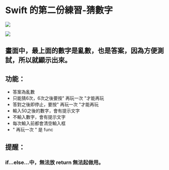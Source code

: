 # Swift 的第二份練習-猜數字

![](https://i.imgur.com/RgjV4fq.jpg)

![](https://i.imgur.com/TODfxFc.gif)

## 畫面中，最上面的數字是亂數，也是答案，因為方便測試，所以就顯示出來。  

## 功能：
- 答案為亂數
- 只能猜6次，6次之後要按" 再玩一次 "才能再玩
- 答對之後即停止，要按" 再玩一次 "才能再玩
- 輸入50之後的數字，會有提示文字
- 不輸入數字，會有提示文字
- 每次輸入前都會清空輸入框
- " 再玩一次 " 是 func

## 提醒：
### if...else...中，無法放 return 無法起做用。  




